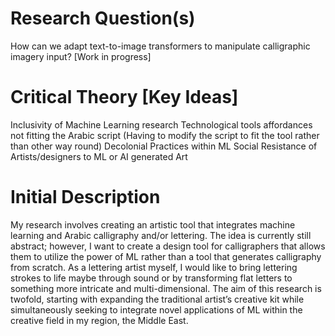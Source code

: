 # Research Question(s)
How can we adapt text-to-image transformers to manipulate calligraphic imagery input? [Work in progress]

# Critical Theory [Key Ideas]
Inclusivity of Machine Learning research
Technological tools affordances not fitting the Arabic script (Having to modify the script to fit the tool rather than other way round)
Decolonial Practices within ML
Social Resistance of Artists/designers to ML or AI generated Art

# Initial Description
My research involves creating an artistic tool that integrates machine learning and Arabic calligraphy and/or lettering. The idea is currently still abstract; however, I want to create a design tool for calligraphers that allows them to utilize the power of ML rather than a tool that generates calligraphy from scratch. As a lettering artist myself, I would like to bring lettering strokes to life maybe through sound or by transforming flat letters to something more intricate and multi-dimensional. The aim of this research is twofold, starting with expanding the traditional artist’s creative kit while simultaneously seeking to integrate novel applications of ML within the creative field in my region, the Middle East.
